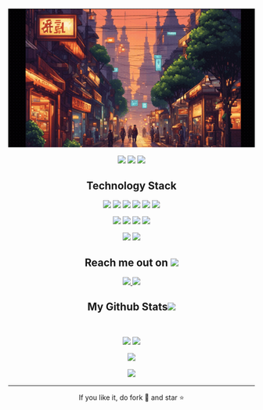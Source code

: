 
<!--  faudotrina portfolio  -->
<p align="center">
<img src="https://github.com/faudotrina/faudotrina/blob/main/images/city.gif" />
</p align="center">

<p align="center">
 <img src="https://badges.pufler.dev/visits/faudotrina/faudotrina"/> 
 <img src="https://badges.pufler.dev/repos/faudotrina"/>
 <img src="https://badges.pufler.dev/commits/monthly/faudotrina" />
</p>

<h2 align="center">Technology Stack </h2>
<p align="center">
<img src="https://img.shields.io/badge/python-3670A0?style=for-the-badge&logo=python&logoColor=ffdd54" width="70"/>
<img src="https://shields.io/badge/TypeScript-3178C6?logo=TypeScript&logoColor=FFF&style=flat-square"/>
<img src="https://img.shields.io/badge/-HTML5-E34F26?style=flat-square&logo=html5&logoColor=white"/>
<img src="https://img.shields.io/badge/-CSS3-1572B6?style=flat-square&logo=css3"/>
 <img src="https://img.shields.io/badge/C-00599C?style=flat-square&logo=c&logoColor=white"/>
<img src="https://img.shields.io/badge/-Nodejs-black?style=flat-square&logo=Node.js"/>
</p>

<p align="center">
<img src="https://img.shields.io/badge/-React-black?style=flat-square&logo=react"/>
<img src="https://img.shields.io/badge/Django-092E20?style=for-the-badge&logo=django&logoColor=green" width="70"/>
<img src="https://img.shields.io/badge/tailwindcss-0F172A?&logo=tailwindcss"/>
<img src="https://img.shields.io/badge/-MySQL-black?style=flat-square&logo=mysql"/>
</p>

<p align="center">
<img src="https://img.shields.io/badge/-Git-black?style=flat-square&logo=git"/>
<img src="https://img.shields.io/badge/-GitHub-black?style=flat-square&logo=github"/>
</p>

<h2 align="center">Reach me out on <img src="https://media0.giphy.com/media/jqNPzdTTxQfOgOqpO4/source.gif" width="50"></h2>
<p align="center">
<a href="mailto: faudot.rina@yahoo.fr.com">
 <img src="https://img.shields.io/badge/-faudot.rina-c14438?style=flat-square&logo=Gmail&logoColor=white&link=mailto:faudot.rina@yahoo.fr.com"/>
</a>
 
<a href="https://www.linkedin.com/in/faudotrina/">
 <img src="https://img.shields.io/badge/-faudotrina-blue?style=flat-square&logo=Linkedin&logoColor=white&link=https://www.linkedin.com/in/faudotrina/"/>
</a>
</p>


<h2 align="center">
  My Github Stats<img src="https://media.giphy.com/media/VgCDAzcKvsR6OM0uWg/giphy.gif" width="50">
</h2>
 
<br>

<p align = "center">
  <img  src = "https://github-readme-stats.vercel.app/api?username=faudotrina&show_icons=true&theme=radical&line_height=27">
  <img src = "https://github-readme-stats.vercel.app/api/top-langs/?username=faudotrina&hide=html,css,javascript,python,shaderlab,kotlin,hlsl&theme=radical">
</p>

<p align = "center">
 <img  src="https://github-readme-streak-stats.herokuapp.com/?user=faudotrina&show_icons=true&locale=en&layout=compact&theme=radical&line_height=0" />
</p> 

<p align = "center">
 <img src="https://activity-graph.herokuapp.com/graph?username=faudotrina&theme=redical">
</p> 
<hr>
<p align="center">If you like it, do fork 🍴 and star ⭐</p>
